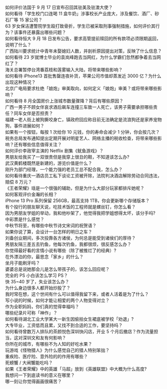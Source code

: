 如何评价法国于 9 月 17 日宣布召回其驻美及驻澳大使？  
如何看待「学生校门口连喝 11 盒牛奶」涉事校长产业庞大，涉及餐饮、酒厂、砂石厂等 15 家公司？  
63 岁女保洁遭警院学生殴打致骨折，学生已被采取刑事强制措施，如何评价其行为？该事件还暴露出哪些问题？  
如何看待恒大 9 月 18 日发布公告，要求高管提前赎回的所有款项必须限期返回，说明了什么？  
广西陆川要求统计中青年未娶媳妇人数，并剖析原因提出对策，反映了什么信息？  
如何看待 23 岁就博士毕业的袁岚峰跑去当网红，为什么学霸们忽然都争着去当网红了？  
海关总署暂停台湾番荔枝和莲雾输入大陆，将带来哪些影响？  
如何看待 iPhone13 首批售罄连夜补货，苹果公司市值却蒸发近 3000 亿？为什么出现这种情况？  
北京广电局要求杜绝「娘炮」审美取向，如何定义「娘炮」审美？或将带来哪些影响？  
如何看待 8 月全国房价上涨城市数量骤降？背后有哪些原因？  
广西一男子不顾女伴哀求酒后飙车连撞三车致一人死亡，该男子需要承担哪些责任？同车女伴是否担责？  
福建一老人街上被狗撕咬身亡，镇政府回应称目前无法确定是流浪狗还是家养宠物狗，事件进展如何？  
如果有一个按钮，每按 1 次给你 10 元钱，你的寿命会减少 1 分钟，你会按几次？  
税务总局发布通知提出定期开展对明星艺人、网络主播的税收检查，将带来哪些影响？还有哪些信息值得关注？  
如何评价李政宰主演的 Netflix 剧集《鱿鱼游戏》？  
男朋友给我买了一双很贵但是我穿上很丑的鞋，不知道该怎么办?  
武汉黄鹤楼既然是新建的，游览价值是什么？  
刚升为部门经理，一个能力强的老员工总不配合我，怎么办？  
如何看待重庆一酒店员工私下谈论工资被开除，法院判决酒店解除劳动合同违法，赔偿 8 万元？  
《王者荣耀》瑶是一个很强的辅助，但是为什么大部分玩家都排斥她呢？  
如何客观评价金瀚的长相？  
iPhone 13 Pro 系列保留 256GB，最高支持 1TB，你会更新哪个存储版本？  
有个投行的朋友聊天说，吃技术饭的工程师就是螺丝钉，你怎么看？  
因为男朋友学姐的举动，我和他吵架了，他觉得我把学姐想得太坏，该分手吗?  
中彩票是什么感觉？  
中秋节将至，有哪些中秋节诗文宋词的祝贺语？  
如果你说了算，会设计一台怎样的明日之车？  
刘备创业期间，多次投靠各方诸侯，为何总是能受到诸侯们的厚待？  
男朋友隔三差五去钓鱼，他每次钓鱼，我都很烦，很反感怎么办？  
你觉得最好看的言情小说有哪些（除了被推烂了的经典）?  
在外漂泊的你，最思念「家乡」的什么？  
坐月子能刷牙吗？  
婆婆总是说她那会儿是怎么带孩子的，该怎么回应呢？  
完全的 PS 小白该怎么学习 PS？  
快 35~40 岁了，失业该怎么办？  
为什么身边很多人都开始炒股了？  
我时常在想，这个世间有什么可以值得我留下来，或者人活着是为了什么？  
写小说的时候，如何才能让相爱的两个人物变得对立？  
作为全职妈妈，你们真的觉得幸福吗？  
哪些纪录片可称「神作」？  
如何看待湖北工业大学某大一新生因偷拍女生裙底被学校「劝退」?  
大专毕业，工资低而且累，又找不到合适的工作，要坚持吗？  
如何看待曾数万人排队的茶颜悦色深圳快闪店，开业 5 个月后撤店？作为流量担当，这对深圳文和友有何影响？  
你所在的城市，有哪些不为人知的好吃水果？  
玩游戏《怪物猎人》为什么感觉自己的猎人特别笨拙？  
重疾险、医疗险、意外险的的作用有哪些？  
死螃蟹 / 大闸蟹能吃吗？  
如果《王者荣耀》中的英雄「马超」放到《英雄联盟》中大概为什么高度?  
我想问一下到底读书的意义在哪里？  
哪一刻让你觉得画画很痛苦？  
